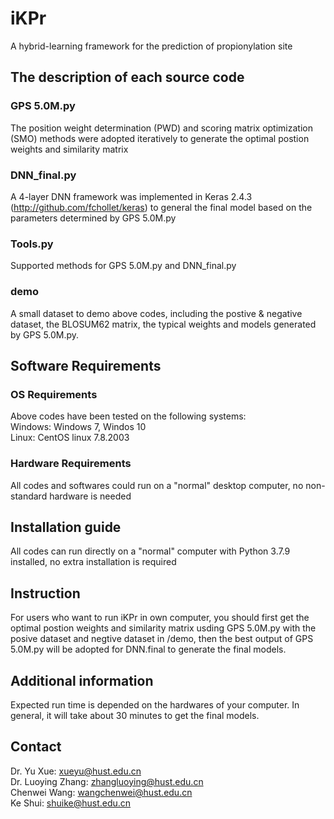 # iKPr
A hybrid-learning framework for the prediction of propionylation site 

## The description of each source code
### GPS 5.0M.py
The position weight determination (PWD) and scoring matrix optimization (SMO) methods were adopted iteratively to generate the optimal postion weights and similarity matrix
### DNN_final.py
A 4-layer DNN framework was implemented in Keras 2.4.3 (http://github.com/fchollet/keras) to general the final model based on the parameters determined by GPS 5.0M.py
### Tools.py
Supported methods for GPS 5.0M.py and DNN_final.py
### demo
A small dataset to demo above codes, including the postive & negative dataset, the BLOSUM62 matrix, the typical weights and models generated by GPS 5.0M.py.

## Software Requirements
### OS Requirements
Above codes have been tested on the following systems:  
Windows: Windows 7, Windos 10  
Linux: CentOS linux 7.8.2003  
### Hardware Requirements
All codes and softwares could run on a "normal" desktop computer, no non-standard hardware is needed

## Installation guide
All codes can run directly on a "normal" computer with Python 3.7.9 installed, no extra installation is required

## Instruction
For users who want to run iKPr in own computer, you should first get the optimal postion weights and similarity matrix usding GPS 5.0M.py with the posive dataset and negtive dataset in /demo, then the best output of GPS 5.0M.py will be adopted for DNN.final to generate the final models. 

## Additional information
Expected run time is depended on the hardwares of your computer. In general, it will take about 30 minutes to get the final models.
## Contact
Dr. Yu Xue: xueyu@hust.edu.cn  
Dr. Luoying Zhang: zhangluoying@hust.edu.cn  
Chenwei Wang: wangchenwei@hust.edu.cn  
Ke Shui: shuike@hust.edu.cn  



